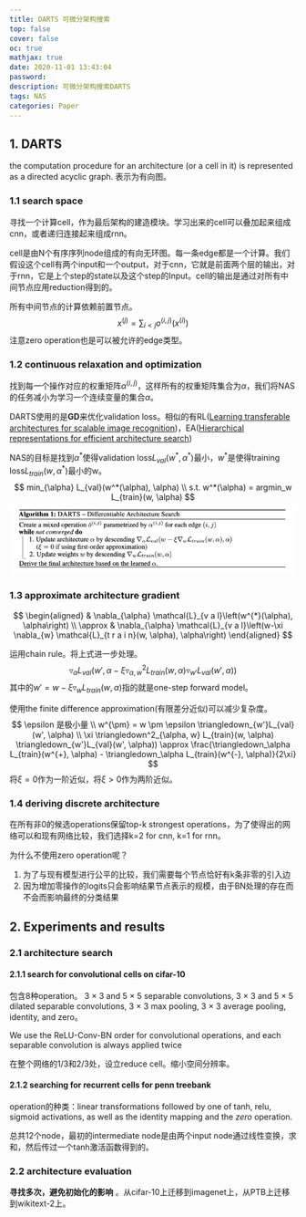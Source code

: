 ```yaml
---
title: DARTS 可微分架构搜索
top: false
cover: false
oc: true
mathjax: true
date: 2020-11-01 13:43:04
password:
description: 可微分架构搜索DARTS
tags: NAS
categories: Paper
---
```


## 1. DARTS

 the computation procedure for an architecture (or a cell in it) is represented as a directed acyclic graph. 表示为有向图。

### 1.1 search space

寻找一个计算cell，作为最后架构的建造模块。学习出来的cell可以叠加起来组成cnn，或者递归连接起来组成rnn。

cell是由N个有序序列node组成的有向无环图。每一条edge都是一个计算。我们假设这个cell有两个input和一个output，对于cnn，它就是前面两个层的输出，对于rnn，它是上个step的state以及这个step的Input。cell的输出是通过对所有中间节点应用reduction得到的。

所有中间节点的计算依赖前置节点。
$$
x^{(j)} = \sum_{i<j}o^{(i,j)}(x^{(i)})
$$
注意zero operation也是可以被允许的edge类型。

### 1.2 continuous relaxation and optimization

找到每一个操作对应的权重矩阵$\alpha^{(i,j)}$，这样所有的权重矩阵集合为$\alpha$，我们将NAS的任务减小为学习一个连续变量的集合$\alpha$。

DARTS使用的是**GD**来优化validation loss。相似的有RL([Learning transferable architectures for scalable image recognition]())，EA([Hierarchical representations for efficient architecture search]())

NAS的目标是找到$\alpha^*$使得validation loss$L_{val}(w^*, \alpha^*)$最小，$w^*$是使得training loss$L_{train}(w, \alpha^*)$最小的w。
$$
min_{\alpha} L_{val}(w^*(\alpha), \alpha) \\
s.t. w^*(\alpha) = argmin_w L_{train}(w, \alpha)
$$
![algorithm](02-DARTS/01-algorithm.png)

### 1.3 approximate architecture gradient

$$
\begin{aligned} & \nabla_{\alpha} \mathcal{L}_{v a l}\left(w^{*}(\alpha), \alpha\right) \\ \approx & \nabla_{\alpha} \mathcal{L}_{v a l}\left(w-\xi \nabla_{w} \mathcal{L}_{t r a i n}(w, \alpha), \alpha\right) \end{aligned}
$$

运用chain rule。将上式进一步处理。
$$
\triangledown_\alpha L_{val}(w', \alpha - \xi \triangledown^2_{\alpha, w} L_{train}(w, \alpha) \triangledown_{w'}L_{val}(w', \alpha))
$$
其中的$w' = w - \xi\triangledown_w L_{train}(w, \alpha)$指的就是one-step forward model。

使用the finite difference approximation(有限差分近似)可以减少复杂度。
$$
\epsilon 是极小量 \\
w^{\pm} = w \pm \epsilon \triangledown_{w'}L_{val}(w', \alpha) \\
\xi \triangledown^2_{\alpha, w} L_{train}(w, \alpha) \triangledown_{w'}L_{val}(w', \alpha)) \approx \frac{\triangledown_\alpha L_{train}(w^{+}, \alpha) - \triangledown_\alpha L_{train}(w^{-}, \alpha)}{2\xi}
$$
将$\xi = 0$作为一阶近似，将$\xi > 0$作为两阶近似。

### 1.4 deriving discrete architecture

在所有非0的候选operations保留top-k strongest operations，为了使得出的网络可以和现有网络比较，我们选择k=2 for cnn, k=1 for rnn。

为什么不使用zero operation呢？

1. 为了与现有模型进行公平的比较，我们需要每个节点恰好有k条非零的引入边
2. 因为增加零操作的logits只会影响结果节点表示的规模，由于BN处理的存在而不会而影响最终的分类结果

## 2. Experiments and results

### 2.1 architecture search

#### 2.1.1 search for convolutional cells on cifar-10

包含8种operation。 3 × 3 and 5 × 5 separable convolutions, 3 × 3 and 5 × 5 dilated separable convolutions, 3 × 3 max pooling, 3 × 3 average pooling, identity, and zero。

We use the ReLU-Conv-BN order for convolutional operations, and each separable convolution is always applied twice

在整个网络的1/3和2/3处，设立reduce cell。缩小空间分辨率。

#### 2.1.2 searching for recurrent cells for penn treebank

operation的种类：linear transformations followed by one of tanh, relu, sigmoid activations, as well as the identity mapping and the *zero* operation.

总共12个node，最初的intermediate node是由两个input node通过线性变换，求和，然后传过一个tanh激活函数得到的。

### 2.2 architecture evaluation

**寻找多次，避免初始化的影响** 。从cifar-10上迁移到imagenet上，从PTB上迁移到wikitext-2上。
